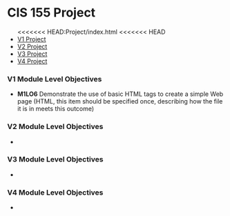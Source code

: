 <!-- 
    Name:
    Date:
    Course:
    Instructor:
    Assignment: Basic Site for CIS 155
    Notes:

-->
<!DOCTYPE html>
<html>
<body>
<h1>CIS 155 Project</h1>
<p>
    <ul>
<<<<<<< HEAD:Project/index.html
<<<<<<< HEAD
    <li><a href="Version 1.html">V1 Project</a></li>
    <li><a href="V2/index.html">V2 Project</a></li>
    <li><a href="">V3 Project</a></li>    
    <li><a href="">V4 Project</a></li>
    </ul>
</p>
<p>
    <!-- Version objectives are those HTML/CSS Module Level Objectives that are required for each version demonstrating your understanding and progress within the class. For example, see M02: Project V1 - Basic HTML and CSS for your V1 Submission -->
    <h3>V1 Module Level Objectives</h3>
    <ul>
        <!-- For example, by adding the list item below, you are committing to having it in your assignment and you have placed the M1L06 next to the element in your code so I can easily find it. You will need to do this for all consequent module level objectives. -->
        <li><b>M1LO6</b> Demonstrate the use of basic HTML tags to create a simple Web page (HTML, this item should be specified once, describing how the file it is in meets this outcome)</li>
    </ul>
    <h3>V2 Module Level Objectives</h3>
    <ul>
        <li></li>
    </ul>
    <h3>V3 Module Level Objectives</h3>
    <ul>
        <li></li>
    </ul>
    <h3>V4 Module Level Objectives</h3>
    <ul>
        <li></li>
    </ul>
</p>
</body>
</html>
